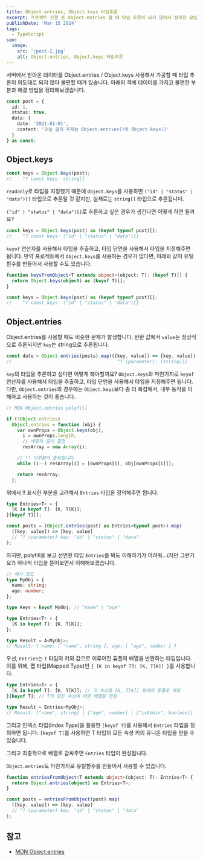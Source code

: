 ```yaml
---
title: Object.entries, Object.keys 타입추론
excerpt: 프로젝트 진행 중 Object.entries 할 때 타입 추론이 되지 않아서 정리한 글입니다.
publishDate: 'Mar 15 2024'
tags:
  - TypeScript
seo:
  image:
    src: '/post-2.jpg'
    alt: Object.entries, Object.keys 타입추론
---
```


서버에서 받아온 데이터를 Object.entries / Object.keys 사용해서 가공할 때 타입 추론이 의도대로 되지 않아 불편할 때가 있습니다. 아래의 객체 데이터를 가지고 불편한 부분과 해결 방법을 정리해보겠습니다.

```ts
const post = {
  id: 1,
  status: true,
  data: {
    date: '2021-01-01',
    content: '오늘 글의 주제는 Object.entries()와 Object.keys()'
  }
} as const;
```

## Object.keys

```ts
const keys = Object.keys(post);
//    ^? const keys: string[]
```

`readonly`로 타입을 지정했기 때문에 `Object.keys`를 사용하면 `("id" | "status" | "data")[]` 타입으로 추론될 것 같지만, 실제로는 `string[]` 타입으로 추론됩니다.

`("id" | "status" | "data")[]`로 추론하고 싶은 경우가 생긴다면 어떻게 하면 될까요?

```ts
const keys = Object.keys(post) as (keyof typeof post)[];
//    ^? const keys: ("id" | "status" | "data")[]
```

`keyof` 연산자를 사용해서 타입을 추출하고, 타입 단언을 사용해서 타입을 지정해주면 됩니다. 만약 프로젝트에서 `Object.keys`를 사용하는 경우가 많다면, 아래와 같이 유틸함수를 만들어서 사용할 수도 있습니다.

```ts
function keysFromObject<T extends object>(object: T): (keyof T)[] {
  return Object.keys(object) as (keyof T)[];
}

const keys = Object.keys(post) as (keyof typeof post)[];
//    ^? const keys: ("id" | "status" | "data")[]
```

## Object.entries

Object.entries를 사용할 때도 비슷한 문제가 발생합니다. 반환 값에서 `value`는 정상적으로 추론되지만 `key`는 string으로 추론됩니다.

```ts
const date = Object.entries(posts).map(([key, value]) => [key, value]);
//                                       ^? (parameter): (string)[]
```

`key`의 타입을 추론하고 싶다면 어떻게 해야할까요? `Object.keys`와 마찬가지로 `keyof` 연산자를 사용해서 타입을 추출하고, 타입 단언을 사용해서 타입을 지정해주면 됩니다. 다만, `Object.entries`의 경우에는 `Object.keys`보다 좀 더 복잡해서, 내부 동작을 이해하고 사용하는 것이 좋습니다.

```js
// MDN Object.entries polyfill

if (!Object.entries)
  Object.entries = function (obj) {
    var ownProps = Object.keys(obj),
      i = ownProps.length,
      // 배열의 길이 결정
      resArray = new Array(i);

    // !! 이부분이 중요합니다.
    while (i--) resArray[i] = [ownProps[i], obj[ownProps[i]]];

    return resArray;
  };
```

위에서 !! 표시한 부분을 고려해서 `Entries` 타입을 정의해주면 됩니다.

```ts
type Entries<T> = {
  [K in keyof T]: [K, T[K]];
}[keyof T][];

const posts = (Object.entries(post) as Entries<typeof post>).map(
  ([key, value]) => [key, value]
  // ^? (parameter) key: "id" | "status" | "data"
);
```

하지만, polyfill을 보고 선언한 타입 `Entries`를 봐도 이해하기가 어려워...(저만 그런가요?) 하나씩 타입을 뜯어보면서 이해해보겠습니다.

```ts
// 예시 코드
type MyObj = {
  name: string;
  age: number;
};

type Keys = keyof MyObj; // "name" | "age"

type Entries<T> = {
  [K in keyof T]: [K, T[K]];
};

type Result = A<MyObj>;
// Result: { name: [ "name", string ], age: [ "age", number ] }
```

우선, `Entries`는 `T` 타입의 키와 값으로 이루어진 튜플의 배열을 반환하는 타입입니다. 이를 위해, 맵 타입(Mapped Type)인 `{ [K in keyof T]: [K, T[K]] }`를 사용합니다.

```ts
type Entries<T> = {
  [K in keyof T]: [K, T[K]]; // 각 속성을 [K, T[K]] 형태의 튜플로 매핑
}[keyof T]; // T의 모든 속성에 대한 배열을 얻음

type Result = Entries<MyObj>;
// Result: ["name", string] | ["age", number] | ["isAdmin", boolean]]
```

그리고 인덱스 타입(Index Type)을 활용한 `[keyof T]`를 사용해서 `Entries` 타입을 정의하면 됩니다. `[keyof T]`를 사용하면 T 타입의 모든 속성 키의 유니온 타입을 얻을 수 있습니다.

그리고 최종적으로 배열로 감싸주면 `Entries` 타입이 완성됩니다.

`Object.entries`도 마찬가지로 유틸함수를 만들어서 사용할 수 있습니다.

```ts
function entriesFromObject<T extends object>(object: T): Entries<T> {
  return Object.entries(object) as Entries<T>;
}

const posts = entriesFromObject(post).map(
  ([key, value]) => [key, value]
  // ^? (parameter) key: "id" | "status" | "data"
);
```

## 참고

- [MDN Object.entries](https://developer.mozilla.org/ko/docs/Web/JavaScript/Reference/Global_Objects/Object/entries)
